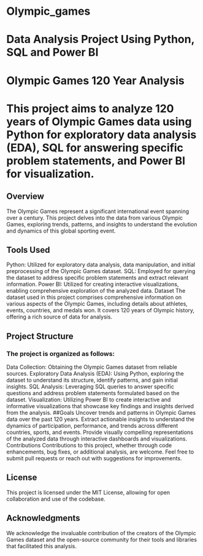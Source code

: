 # Olympic_games
# Data Analysis Project Using Python, SQL and Power BI

# Olympic Games 120 Year Analysis
# This project aims to analyze 120 years of Olympic Games data using Python for exploratory data analysis (EDA), SQL for answering specific problem statements, and Power BI for visualization.

## Overview
The Olympic Games represent a significant international event spanning over a century. This project delves into the data from various Olympic Games, exploring trends, patterns, and insights to understand the evolution and dynamics of this global sporting event.

## Tools Used
Python: Utilized for exploratory data analysis, data manipulation, and initial preprocessing of the Olympic Games dataset.
SQL: Employed for querying the dataset to address specific problem statements and extract relevant information.
Power BI: Utilized for creating interactive visualizations, enabling comprehensive exploration of the analyzed data.
Dataset
The dataset used in this project comprises comprehensive information on various aspects of the Olympic Games, including details about athletes, events, countries, and medals won. It covers 120 years of Olympic history, offering a rich source of data for analysis.

## Project Structure
### The project is organized as follows:

Data Collection: Obtaining the Olympic Games dataset from reliable sources.
Exploratory Data Analysis (EDA): Using Python, exploring the dataset to understand its structure, identify patterns, and gain initial insights.
SQL Analysis: Leveraging SQL queries to answer specific questions and address problem statements formulated based on the dataset.
Visualization: Utilizing Power BI to create interactive and informative visualizations that showcase key findings and insights derived from the analysis.
##Goals
Uncover trends and patterns in Olympic Games data over the past 120 years.
Extract actionable insights to understand the dynamics of participation, performance, and trends across different countries, sports, and events.
Provide visually compelling representations of the analyzed data through interactive dashboards and visualizations.
Contributions
Contributions to this project, whether through code enhancements, bug fixes, or additional analysis, are welcome. Feel free to submit pull requests or reach out with suggestions for improvements.

## License
This project is licensed under the MIT License, allowing for open collaboration and use of the codebase.

## Acknowledgments
We acknowledge the invaluable contribution of the creators of the Olympic Games dataset and the open-source community for their tools and libraries that facilitated this analysis.
